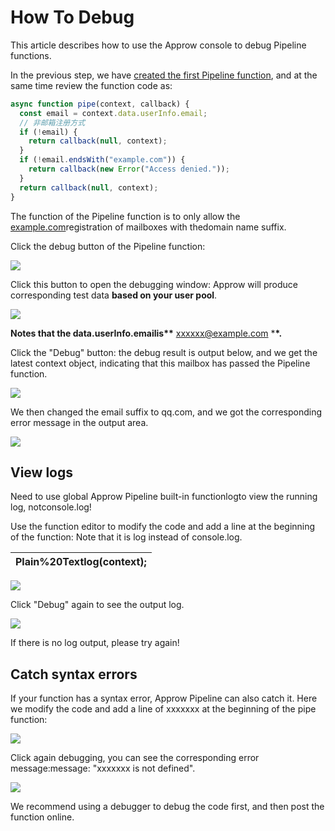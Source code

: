 # How To Debug

This article describes how to use the Approw console to debug Pipeline functions.

In the previous step, we have [created the first Pipeline function](https://docs.approw.com/v2/guides/pipeline/write-your-first-pipeline-function.html), and at the same time review the function code as:

```js
async function pipe(context, callback) {
  const email = context.data.userInfo.email;
  // 非邮箱注册方式
  if (!email) {
    return callback(null, context);
  }
  if (!email.endsWith("example.com")) {
    return callback(new Error("Access denied."));
  }
  return callback(null, context);
}
```

The function of the Pipeline function is to only allow the [example.com](http://example.com/)registration of mailboxes with thedomain name suffix.

Click the debug button of the Pipeline function:

![](RackMultipart20210320-4-2kprvl_html_845b7f9e9b0056f1.png)

Click this button to open the debugging window: Approw will produce corresponding test data **based on your user pool**.

![](RackMultipart20210320-4-2kprvl_html_21f8b1f1639ba0b7.png)

**Notes that the data.userInfo.emailis\*\*** xxxxxx@example.com \***\*.**

Click the &quot;Debug&quot; button: the debug result is output below, and we get the latest context object, indicating that this mailbox has passed the Pipeline function.

![](RackMultipart20210320-4-2kprvl_html_86bc29a55b39c300.png)

We then changed the email suffix to qq.com, and we got the corresponding error message in the output area.

![](RackMultipart20210320-4-2kprvl_html_ae4c445ff33422af.png)

## **View logs**

Need to use global Approw Pipeline built-in functionlogto view the running log, notconsole.log!

Use the function editor to modify the code and add a line at the beginning of the function: Note that it is log instead of console.log.

| Plain%20Textlog(context); |
| ------------------------- |


![](RackMultipart20210320-4-2kprvl_html_3d491181cdf494b1.png)

Click &quot;Debug&quot; again to see the output log.

![](RackMultipart20210320-4-2kprvl_html_d852a53d53dc23.png)

If there is no log output, please try again!

## **Catch syntax errors**

If your function has a syntax error, Approw Pipeline can also catch it. Here we modify the code and add a line of xxxxxxx at the beginning of the pipe function:

![](RackMultipart20210320-4-2kprvl_html_946314e6519ba3eb.png)

Click again debugging, you can see the corresponding error message:message: &quot;xxxxxxx is not defined&quot;.

![](RackMultipart20210320-4-2kprvl_html_3d2fc08dfc663ce0.png)

We recommend using a debugger to debug the code first, and then post the function online.
